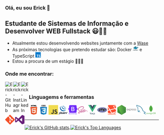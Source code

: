 ### Olá, eu sou Erick 👋

## Estudante de Sistemas de Informação e Desenvolver WEB Fullstack 😃👨‍💻
- Atualmente estou desenvolvendo websites juntamente com a [Wase][wase]
- As próximas tecnologias que pretendo estudar são: Docker <img width="18px" src="https://raw.githubusercontent.com/devicons/devicon/master/icons/docker/docker-original-wordmark.svg" /> e TypeScript <img width="18px" src="https://raw.githubusercontent.com/devicons/devicon/master/icons/typescript/typescript-original.svg" />
- Estou a procura de um estágio 💼👨‍💼

### Onde me encontrar:

[<img align="left" width="26px" alt="Erick - GitHub" src="https://cdn.jsdelivr.net/npm/simple-icons@v3/icons/twitter.svg" />][twitter]

[<img align="left" width="26px" alt="Erick - Instagram" src="https://cdn.jsdelivr.net/npm/simple-icons@v3/icons/instagram.svg" />][instagram]

[<img align="left" width="26px" alt="Erick - LinkedIn" src="https://cdn.jsdelivr.net/npm/simple-icons@v3/icons/linkedin.svg" />][linkedin]

<br>

### Linguagems e ferramentas


<img align="left" width="32px" alt="HTML5" src="https://raw.githubusercontent.com/devicons/devicon/master/icons/html5/html5-original-wordmark.svg" />

<img align="left" width="32px" alt="CSS3" src="https://raw.githubusercontent.com/devicons/devicon/master/icons/css3/css3-original-wordmark.svg" />

<img align="left" width="32px" alt="Javascript" src="https://raw.githubusercontent.com/devicons/devicon/master/icons/javascript/javascript-original.svg" />

<img align="left" width="32px" alt="Jquery" src="https://raw.githubusercontent.com/devicons/devicon/master/icons/jquery/jquery-original-wordmark.svg" />

<img align="left" width="32px" alt="Bootstrap" src="https://raw.githubusercontent.com/devicons/devicon/master/icons/bootstrap/bootstrap-plain-wordmark.svg" />

<img align="left" width="32px" alt="Sass" src="https://raw.githubusercontent.com/devicons/devicon/master/icons/sass/sass-original.svg" />

<img align="left" width="32px" alt="VueJs" src="https://raw.githubusercontent.com/devicons/devicon/master/icons/vuejs/vuejs-original-wordmark.svg" />

<img align="left" width="32px" alt="PHP" src="https://raw.githubusercontent.com/devicons/devicon/master/icons/php/php-original.svg" />

<img align="left" width="32px" alt="Laravel" src="https://raw.githubusercontent.com/devicons/devicon/master/icons/laravel/laravel-plain-wordmark.svg" />

<img align="left" width="32px" alt="NodeJs" src="https://raw.githubusercontent.com/devicons/devicon/master/icons/nodejs/nodejs-original.svg" />

<img align="left" width="32px" alt="Express" src="https://raw.githubusercontent.com/devicons/devicon/master/icons/express/express-original-wordmark.svg" />

<img align="left" width="32px" alt="MySQL" src="https://raw.githubusercontent.com/devicons/devicon/master/icons/mysql/mysql-original.svg" />

<img align="left" width="32px" alt="MongoDB" src="https://raw.githubusercontent.com/devicons/devicon/master/icons/mongodb/mongodb-plain-wordmark.svg" />

<img align="left" width="32px" alt="Git" src="https://raw.githubusercontent.com/devicons/devicon/master/icons/git/git-original.svg" />

<img align="left" width="32px" alt="VS Code" src="https://raw.githubusercontent.com/devicons/devicon/master/icons/visualstudio/visualstudio-plain.svg" />

<br>
<br>

---

<a href="https://github.com/anuraghazra/github-readme-stats">
    <img align="center" alt="Erick's GitHub stats" src="https://github-readme-stats.vercel.app/api?username=dsErick&show_icons=true&count_private=true&hide_border=true&bg_color=45,000,152331&title_color=f09819&text_color=fff&icon_color=f09819" />
</a>

<a href="https://github.com/anuraghazra/github-readme-stats">
    <img align="center" alt="Erick's Top Languages" src="https://github-readme-stats.vercel.app/api/top-langs/?username=dsErick&layout=compact&langs_count=10&hide_border=true&bg_color=45,152331,000&title_color=f09819&text_color=fff&icon_color=f09819" />
</a>

[instagram]: https://www.instagram.com/erick__ds/
[twitter]: https://twitter.com/Erick_Ds_
[linkedin]: https://www.linkedin.com/in/ds-erick/
[wase]: https://www.instagram.com/agenciawase/
